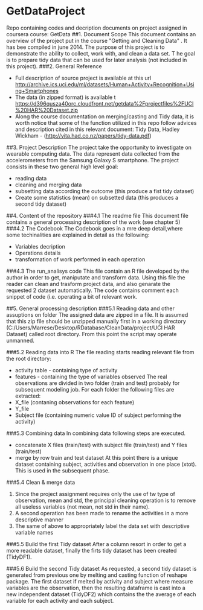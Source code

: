 GetDataProject
==============

Repo containing codes and decription documents on project assigned in coursera course: GetData
##1. Document Scope
This document contains an overview of the project put in the course "Getting and Cleaning Data" . It has bee compiled in june 2014. The purpose of this project is to demonstrate the ability to collect, work with, and clean a data set. T
he goal is to prepare tidy data that can be used for later analysis (not included in this project).
###2. General Reference
* Full description of source project is available at this url 
http://archive.ics.uci.edu/ml/datasets/Human+Activity+Recognition+Using+Smartphones
* The data (in zipped format) is available t
https://d396qusza40orc.cloudfront.net/getdata%2Fprojectfiles%2FUCI%20HAR%20Dataset.zip
* Along the course documentation on merging/casting and Tidy data, it is worth notice that some of the function utilized in this repo follow advices and description cited in this relevant document:
Tidy Data, Hadley Wickham  - (http://vita.had.co.nz/papers/tidy-data.pdf)

##3. Project Description
The project take the opportunity to investigate on wearable computing data. The data represent data collected from the accelerometers from the Samsung Galaxy S smartphone. 
The project consists in these two general high level goal:
*  reading data
*  cleaning and merging data
*  subsetting data according the outcome (this produce a fist tidy dataset)
*  Create some statistics (mean) on subsetted data (this produces a second tidy dataset)

##4. Content of the repository
###4.1 The readme file
This document file contains a general processing description of the work (see chapter 5)
###4.2 The Codebook
The Codebook goes in a mre deep detail,where some techinalities are explained in detail as the following:
* Variables decription
* Operations details
* transformation of work performed in each operation

###4.3 The run_analisys code
This file contain an R file developed by the author in order to get, maniputate and transform data. Using this file the reader can clean and trasform project data, and also genarate the requested 2 dataset automatically. The code contains comment each snippet of code (i.e. operating a bit of relevant work.

##5. General processing description
###5.1 Reading data and other assuptions on folder
The assigned data are zipped in a file. It is assumed that this zip file should be unzipped manually first in a working directory (C:/Users/Marrese/Desktop/RDatabase/CleanData/project/UCI HAR Dataset) called root directory. From this point the script may operate unmanned.

###5.2 Reading data into R
The file reading starts reading relevant file from the root directory:
* activity table - containing type of activity
* features - containing the type of variables observed
The real observations are divided in two folder (train and test) probably for subsequent modeling job.
For each folder the following files are extracted:
* X_file (contaning observations for each feature)
* Y_file
* Subject file (containing numeric value ID of subject performing the activity)

###5.3 Combining data
In combining data following steps are executed.
* concatenate X files (train/test) with subject file (train/test) and Y files (train/test)
* merge by row train and test dataset
At this point there is a unique dataset containing subject, activities and observation in one place (xtot). This is used in the subsequent phase.

###5.4 Clean & merge data
1. Since the project assignment requires only the use of tw type of observation, mean and std, the principal cleaning operation is to remove all useless variables (not mean, not std in their name).
2. A second operation has been made to rename the activities in a more descriptive manner
3. The same of above to appropriately label the data set with descriptive variable names

###5.5 Build the first Tidy dataset
After a column resort in order to get a more readable dataset, finally the firts tidy dataset has been created (TidyDF1).

###5.6 Build the second Tidy dataset
As requested, a second tidy dataset is generated from previous one by melting and casting function of reshape package. The first dataset if melted by activity and subject where measure variables are the observation, then the resulting dataframe is cast into a new independent dataset (TidyDF2) which contains the the average of each variable for each activity and each subject.

